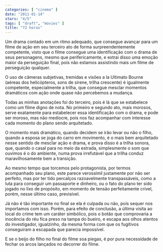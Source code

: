 ```yaml
---
categories: [ "cinema" ]
date: "2011-01-14"
stars: "4/5"
tags: [ "draft", "movies" ]
title: "72 horas"
---
```

Um drama contado em um ritmo adequado, que consegue avançar para um filme
de ação em seu terceiro ato de forma surpreendentemente competente,
visto que o filme consegue uma identificação com o drama de seus
personagens, mesmo que perifericamente, e extrai disso uma emoção maior
da perseguição final, pois não estamos assistindo mais um filme de
perseguição qualquer.

O uso de câmeras subjetivas, tremidas e visões a la Ultimato Bourne
(aéreas dos helicópteros, sons de sirene, trilha crescente) é
igualmente competente, especialmente a trilha, que consegue mesclar
momentos dramáticos com ação onde quase não percebemos a mudança.

Todas as minhas anotações foi do terceiro, pois é lá que se estabelece
como um filme digno de nota. No primeiro e segundo ato, mais morosos,
serve exatamente para estabelecer essa identificação com o drama,
e pode ser moroso, mas não medíocre, pois nos faz acompanhar com
interesse cada momento do plano sendo arquitetado.

O momento mais dramático, quando decidem se irão levar ou não o filho,
quando a esposa se joga do carro em movimento, é o mais bem arquitetado
nesse sentido de mesclar ação e drama, e prova disso é a trilha sonora,
que, quando o casal para no meio da estrada, simplesmente o som que
ouvimos é o do ambiente, numa prova irrefutável que a trilha conduz
maravilhosamente bem a transição.

Ao mesmo tempo que torcemos pelo protagonista, por termos acompanhado
seu plano, este parece verossímil justamente por não ser perfeito, mas
por ter tido percalços razoavelmente transpassáveis, como a luta para
conseguir um passaporte e dinheiro, ou o fato do plano ter sido jogado
no lixo de propósito, em momento de tensão perfeitamente crível,
porém, nesse último caso, previsível.

Já não é tão importante no final se ela é culpada ou não, pois
sequer nos importamos com isso. Porém, para efeito de conclusão,
a última visita ao local do crime tem um caráter simbólico, pois o
botão que comprovaria a inocência do réu fica preso na tampa do bueiro,
e escapa aos olhos atentos do investigador, igualzinho, da mesma forma
com que os fugitivos conseguiram a escapada que parecia impossível.

E se o beijo do filho no final do filme soa piegas, é por pura
necessidade de fechar os arcos lançados no decorrer do filme.

